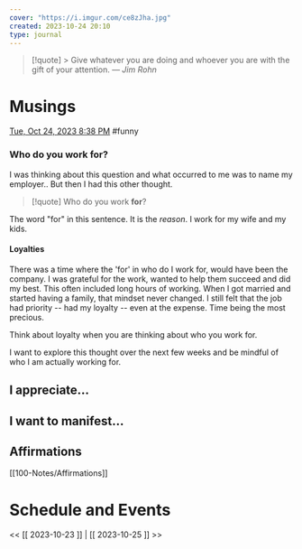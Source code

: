 ```yaml
---
cover: "https://i.imgur.com/ce8zJha.jpg"
created: 2023-10-24 20:10
type: journal
---
```

>[!quote] > Give whatever you are doing and whoever you are with the gift of your attention.
> — <cite>Jim Rohn</cite>

# Musings
[Tue, Oct 24, 2023 8:38 PM](100-Journal/10-24-23)
#funny
### Who do you work for?
I was thinking about this question and what occurred to me was to name my employer.. But then I had this other thought. 
>[!quote]  Who do you work **for**?

The word "for" in this sentence.  It is the *reason*.    I work for my wife and my kids.   
#### Loyalties
There was a time where the 'for' in who do I work for, would have been the company.   I was grateful for the work, wanted to help them succeed and did my best.  This often included long hours of working.    When I got married and started having a family, that mindset never changed.   I still felt that the job had priority  -- had my loyalty -- even at the expense.   Time being the most precious.

Think about loyalty when you are thinking about who you work for.  

I want to explore this thought over the next few weeks and be mindful of who I am actually working for. 

## I appreciate...


## I want to manifest...


## Affirmations
[[100-Notes/Affirmations]]













# Schedule and Events




<< [[ 2023-10-23 ]] | [[ 2023-10-25 ]] >>
